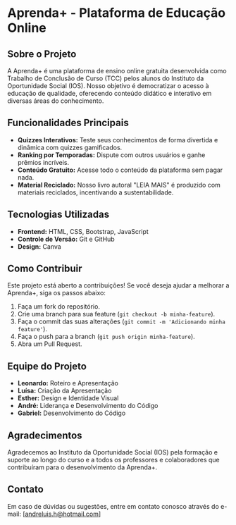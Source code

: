 # Aprenda+ - Plataforma de Educação Online

## Sobre o Projeto

A Aprenda+ é uma plataforma de ensino online gratuita desenvolvida como Trabalho de Conclusão de Curso (TCC) pelos alunos do Instituto da Oportunidade Social (IOS). Nosso objetivo é democratizar o acesso à educação de qualidade, oferecendo conteúdo didático e interativo em diversas áreas do conhecimento.

## Funcionalidades Principais

* **Quizzes Interativos:** Teste seus conhecimentos de forma divertida e dinâmica com quizzes gamificados.
* **Ranking por Temporadas:** Dispute com outros usuários e ganhe prêmios incríveis.
* **Conteúdo Gratuito:** Acesse todo o conteúdo da plataforma sem pagar nada.
* **Material Reciclado:** Nosso livro autoral "LEIA MAIS" é produzido com materiais reciclados, incentivando a sustentabilidade.

## Tecnologias Utilizadas

* **Frontend:** HTML, CSS, Bootstrap, JavaScript
* **Controle de Versão:** Git e GitHub
* **Design:** Canva

## Como Contribuir

Este projeto está aberto a contribuições! Se você deseja ajudar a melhorar a Aprenda+, siga os passos abaixo:

1. Faça um fork do repositório.
2. Crie uma branch para sua feature (`git checkout -b minha-feature`).
3. Faça o commit das suas alterações (`git commit -m 'Adicionando minha feature'`).
4. Faça o push para a branch (`git push origin minha-feature`).
5. Abra um Pull Request.

## Equipe do Projeto

* **Leonardo:** Roteiro e Apresentação
* **Luísa:** Criação da Apresentação
* **Esther:** Design e Identidade Visual
* **André:** Liderança e Desenvolvimento do Código
* **Gabriel:** Desenvolvimento do Código

## Agradecimentos

Agradecemos ao Instituto da Oportunidade Social (IOS) pela formação e suporte ao longo do curso e a todos os professores e colaboradores que contribuíram para o desenvolvimento da Aprenda+.

## Contato

Em caso de dúvidas ou sugestões, entre em contato conosco através do e-mail: [andreluis.h@hotmail.com]
